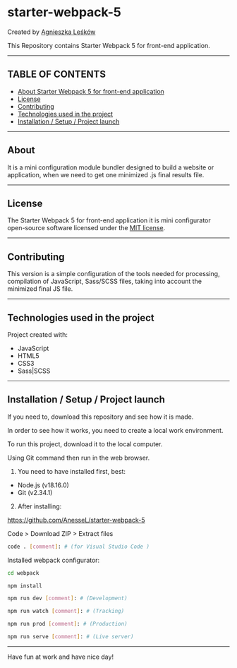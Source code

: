 # **starter-webpack-5**

Created by [Agnieszka Leśków](https://agnieszkaleskow.pl)

This Repository contains Starter Webpack 5 for front-end application.

---
## TABLE OF CONTENTS
* [About Starter Webpack 5 for front-end application](#about-starter-webpack-5-for-front-end-application)
* [License](#license)
* [Contributing](#contributing)
* [Technologies used in the project](#technologies-used-in-the-project)
* [Installation / Setup / Project launch](#installation-setup-project-launch )

---
## About 

It is a mini configuration module bundler designed to build a website or application, when we need to get one minimized .js final results file.

---
## License

The Starter Webpack 5 for front-end application it is mini configurator open-source software licensed under the [MIT license](https://opensource.org/licenses/MIT).

---
## Contributing

This version is a simple configuration of the tools needed for processing, compilation of JavaScript, Sass/SCSS files, taking into account the minimized final JS file.

---
## Technologies used in the project

Project created with:
+ JavaScript
+ HTML5
+ CSS3 
+ Sass|SCSS

---
## Installation / Setup / Project launch 

If you need to, download this repository and see how it is made.

In order to see how it works, you need to create a local work environment.

To run this project, download it to the local computer. 

Using Git command then run in the web browser.

1. You need to have installed first, best:
+ Node.js (v18.16.0)
+ Git (v2.34.1)

2. After installing:

https://github.com/AnesseL/starter-webpack-5

Code > Download ZIP > Extract files

```bash
code . [comment]: # (for Visual Studio Code )
```
Installed webpack configurator:

```bash
cd webpack
```

```bash
npm install
```

```bash
npm run dev [comment]: # (Development)
```
```bash
npm run watch [comment]: # (Tracking)
```
```bash
npm run prod [comment]: # (Production)
```
```bash
npm run serve [comment]: # (Live server)
```

---
Have fun at work and have nice day!
